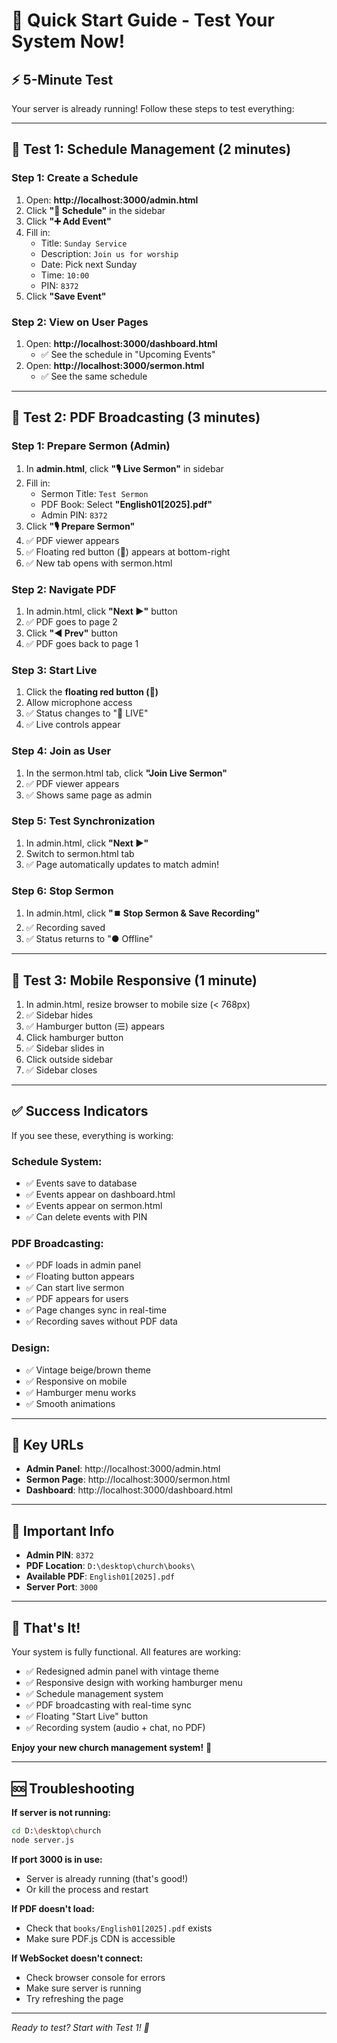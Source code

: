 # 🚀 Quick Start Guide - Test Your System Now!

## ⚡ 5-Minute Test

Your server is already running! Follow these steps to test everything:

---

## 🎯 Test 1: Schedule Management (2 minutes)

### Step 1: Create a Schedule
1. Open: **http://localhost:3000/admin.html**
2. Click **"📅 Schedule"** in the sidebar
3. Click **"➕ Add Event"**
4. Fill in:
   - Title: `Sunday Service`
   - Description: `Join us for worship`
   - Date: Pick next Sunday
   - Time: `10:00`
   - PIN: `8372`
5. Click **"Save Event"**

### Step 2: View on User Pages
1. Open: **http://localhost:3000/dashboard.html**
   - ✅ See the schedule in "Upcoming Events"
2. Open: **http://localhost:3000/sermon.html**
   - ✅ See the same schedule

---

## 📖 Test 2: PDF Broadcasting (3 minutes)

### Step 1: Prepare Sermon (Admin)
1. In **admin.html**, click **"🎙️ Live Sermon"** in sidebar
2. Fill in:
   - Sermon Title: `Test Sermon`
   - PDF Book: Select **"English01[2025].pdf"**
   - Admin PIN: `8372`
3. Click **"🎙️ Prepare Sermon"**
4. ✅ PDF viewer appears
5. ✅ Floating red button (🔴) appears at bottom-right
6. ✅ New tab opens with sermon.html

### Step 2: Navigate PDF
1. In admin.html, click **"Next ▶"** button
2. ✅ PDF goes to page 2
3. Click **"◀ Prev"** button
4. ✅ PDF goes back to page 1

### Step 3: Start Live
1. Click the **floating red button (🔴)**
2. Allow microphone access
3. ✅ Status changes to "🔴 LIVE"
4. ✅ Live controls appear

### Step 4: Join as User
1. In the sermon.html tab, click **"Join Live Sermon"**
2. ✅ PDF viewer appears
3. ✅ Shows same page as admin

### Step 5: Test Synchronization
1. In admin.html, click **"Next ▶"**
2. Switch to sermon.html tab
3. ✅ Page automatically updates to match admin!

### Step 6: Stop Sermon
1. In admin.html, click **"⏹️ Stop Sermon & Save Recording"**
2. ✅ Recording saved
3. ✅ Status returns to "● Offline"

---

## 📱 Test 3: Mobile Responsive (1 minute)

1. In admin.html, resize browser to mobile size (< 768px)
2. ✅ Sidebar hides
3. ✅ Hamburger button (☰) appears
4. Click hamburger button
5. ✅ Sidebar slides in
6. Click outside sidebar
7. ✅ Sidebar closes

---

## ✅ Success Indicators

If you see these, everything is working:

### Schedule System:
- ✅ Events save to database
- ✅ Events appear on dashboard.html
- ✅ Events appear on sermon.html
- ✅ Can delete events with PIN

### PDF Broadcasting:
- ✅ PDF loads in admin panel
- ✅ Floating button appears
- ✅ Can start live sermon
- ✅ PDF appears for users
- ✅ Page changes sync in real-time
- ✅ Recording saves without PDF data

### Design:
- ✅ Vintage beige/brown theme
- ✅ Responsive on mobile
- ✅ Hamburger menu works
- ✅ Smooth animations

---

## 🎯 Key URLs

- **Admin Panel**: http://localhost:3000/admin.html
- **Sermon Page**: http://localhost:3000/sermon.html
- **Dashboard**: http://localhost:3000/dashboard.html

---

## 🔑 Important Info

- **Admin PIN**: `8372`
- **PDF Location**: `D:\desktop\church\books\`
- **Available PDF**: `English01[2025].pdf`
- **Server Port**: `3000`

---

## 🎉 That's It!

Your system is fully functional. All features are working:
- ✅ Redesigned admin panel with vintage theme
- ✅ Responsive design with working hamburger menu
- ✅ Schedule management system
- ✅ PDF broadcasting with real-time sync
- ✅ Floating "Start Live" button
- ✅ Recording system (audio + chat, no PDF)

**Enjoy your new church management system!** 🙏

---

## 🆘 Troubleshooting

**If server is not running:**
```bash
cd D:\desktop\church
node server.js
```

**If port 3000 is in use:**
- Server is already running (that's good!)
- Or kill the process and restart

**If PDF doesn't load:**
- Check that `books/English01[2025].pdf` exists
- Make sure PDF.js CDN is accessible

**If WebSocket doesn't connect:**
- Check browser console for errors
- Make sure server is running
- Try refreshing the page

---

*Ready to test? Start with Test 1! 🚀*